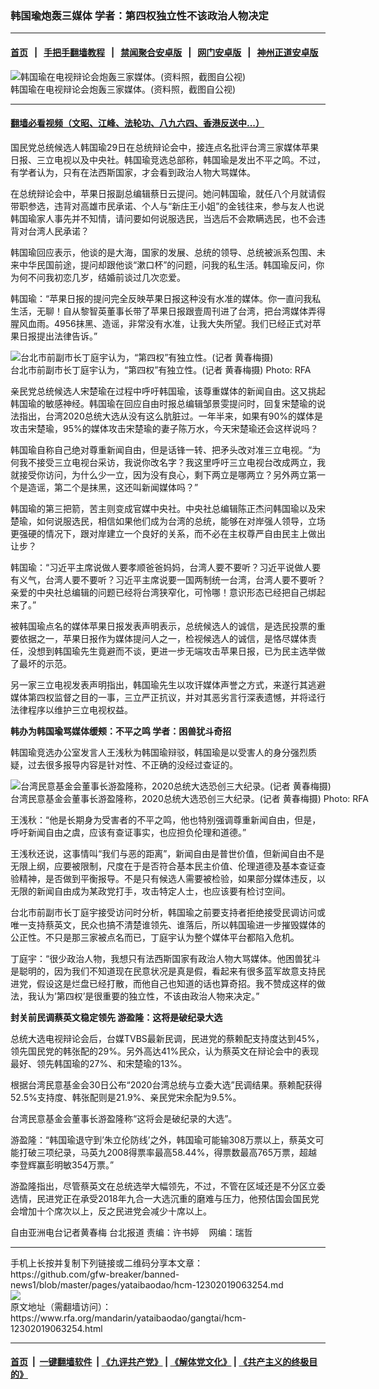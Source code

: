 ### 韩国瑜炮轰三媒体 学者：第四权独立性不该政治人物决定
------------------------

#### [首页](https://github.com/gfw-breaker/banned-news1/blob/master/README.md) &nbsp;&nbsp;|&nbsp;&nbsp; [手把手翻墙教程](https://github.com/gfw-breaker/guides/wiki) &nbsp;&nbsp;|&nbsp;&nbsp; [禁闻聚合安卓版](https://github.com/gfw-breaker/bn-android) &nbsp;&nbsp;|&nbsp;&nbsp; [网门安卓版](https://github.com/oGate2/oGate) &nbsp;&nbsp;|&nbsp;&nbsp; [神州正道安卓版](https://github.com/SzzdOgate/update) 



<div id="headerimg">
 <img alt="韩国瑜在电视辩论会炮轰三家媒体。(资料照，截图自公视)" src="https://www.rfa.org/mandarin/yataibaodao/gangtai/hcm-12302019063254.html/2.jpg/@@images/05c68fc8-3586-40e9-b34d-346171df5a7e.jpeg" title="韩国瑜在电视辩论会炮轰三家媒体。(资料照，截图自公视)"/>
 <div id="headerimgcontents">
  <div id="headerimgcaption">
   <span>
    韩国瑜在电视辩论会炮轰三家媒体。(资料照，截图自公视)
   </span>
   <!-- zoomattribute -->
  </div>
  <!-- headerimgcaption -->
 </div>
 <!-- headerimagecontents -->
</div>

<hr/>


#### [翻墙必看视频（文昭、江峰、法轮功、八九六四、香港反送中...）](http://167.172.214.107/home.html)

<div id="storytext">
 <div>
  <div class="slot_header">
  </div>
 </div>
 <p>
  国民党总统候选人韩国瑜29日在总统辩论会中，接连点名批评台湾三家媒体苹果日报、三立电视以及中央社。韩国瑜竞选总部称，韩国瑜是发出不平之鸣。不过，有学者认为，只有在法西斯国家，才会看到政治人物大骂媒体。
 </p>
 <p>
  在总统辩论会中，苹果日报副总编辑蔡日云提问。她问韩国瑜，就任八个月就请假带职参选，违背对高雄市民承诺、个人与“新庄王小姐”的金钱往来，参与友人也说韩国瑜家人事先并不知情，请问要如何说服选民，当选后不会欺瞒选民，也不会违背对台湾人民承诺？
 </p>
 <p>
 </p>
 <p>
 </p>
 <p>
  韩国瑜回应表示，他谈的是大海，国家的发展、总统的领导、总统被派系包围、未来中华民国前途，提问却跟他谈“漱口杯”的问题，问我的私生活。韩国瑜反问，你为何不问我初恋几岁，结婚前谈过几次恋爱。
 </p>
 <p>
  韩国瑜：“苹果日报的提问完全反映苹果日报这种没有水准的媒体。你一直问我私生活，无聊！自从黎智英董事长带了苹果日报跟壹周刊进了台湾，把台湾媒体弄得腥风血雨。4956抹黑、造谣，非常没有水准，让我大失所望。我们已经正式对苹果日报提出法律告诉。”
 </p>
 <p>
 </p>
 <p>
  <div class="image-inline captioned" style="width:630px;">
   <div style="width:630px;">
    <img alt="台北市前副市长丁庭宇认为，“第四权”有独立性。(记者 黄春梅摄)" src="https://www.rfa.org/mandarin/yataibaodao/gangtai/hcm-12302019063254.html/6e3876c896861230.jpg" title="台北市前副市长丁庭宇认为，“第四权”有独立性。(记者 黄春梅摄)"/>
   </div>
   <div class="image-caption">
    <span style="width:630px;">
     台北市前副市长丁庭宇认为，“第四权”有独立性。(记者 黄春梅摄)
    </span>
    <span class="copyright">
     Photo: RFA
    </span>
   </div>
  </div>
 </p>
 <p>
  亲民党总统候选人宋楚瑜在过程中呼吁韩国瑜，该尊重媒体的新闻自由。这又挑起韩国瑜的敏感神经。韩国瑜在回应自由时报总编辑邹景雯提问时，回复宋楚瑜的说法指出，台湾2020总统大选从没有这么肮脏过。一年半来，如果有90%的媒体是攻击宋楚瑜，95%的媒体攻击宋楚瑜的妻子陈万水，今天宋楚瑜还会这样说吗？
 </p>
 <p>
  韩国瑜自称自己绝对尊重新闻自由，但是话锋一转、把矛头改对准三立电视。“为何我不接受三立电视台采访，我说你改名字？我这里呼吁三立电视台改成两立，我就接受你访问，为什么少一立，因为没有良心，剩下两立是哪两立？另外两立第一个是造谣，第二个是抹黑，这还叫新闻媒体吗？”
 </p>
 <p>
  韩国瑜的第三把箭，苦主则变成官媒中央社。中央社总编辑陈正杰问韩国瑜以及宋楚瑜，如何说服选民，相信如果他们成为台湾的总统，能够在对岸强人领导，立场更强硬的情况下，跟对岸建立一个良好的关系，而不必在主权尊严自由民主上做出让步？
 </p>
 <p>
  韩国瑜：“习近平主席说做人要孝顺爸爸妈妈，台湾人要不要听？习近平说做人要有义气，台湾人要不要听？习近平主席说要一国两制统一台湾，台湾人要不要听？亲爱的中央社总编辑的问题已经将台湾狭窄化，可怜哪！意识形态已经把自己绑起来了。”
 </p>
 <p>
  被韩国瑜点名的媒体苹果日报发表声明表示，总统候选人的诚信，是选民投票的重要依据之一，苹果日报作为媒体提问人之一，检视候选人的诚信，是恪尽媒体责任，没想到韩国瑜先生竟避而不谈，更进一步无端攻击苹果日报，已为民主选举做了最坏的示范。
 </p>
 <p>
  另一家三立电视发表声明指出，韩国瑜先生以攻讦媒体声誉之方式，来遂行其逃避媒体第四权监督之目的一事，三立严正抗议，并对其恶劣言行深表遗憾，并将迳行法律程序以维护三立电视权益。
 </p>
 <p>
  <b>
   韩办为韩国瑜骂媒体缓颊：不平之鸣 学者：困兽犹斗奇招
  </b>
 </p>
 <p>
  韩国瑜竞选办公室发言人王浅秋为韩国瑜辩驳，韩国瑜是以受害人的身分强烈质疑，过去很多报导内容是针对性、不正确的没经过查证的。
 </p>
 <p>
 </p>
 <p>
  <div class="image-inline captioned" style="width:630px;">
   <div style="width:630px;">
    <img alt="台湾民意基金会董事长游盈隆称，2020总统大选恐创三大纪录。(记者 黄春梅摄)" src="https://www.rfa.org/mandarin/yataibaodao/gangtai/hcm-12302019063254.html/3.jpg" title="台湾民意基金会董事长游盈隆称，2020总统大选恐创三大纪录。(记者 黄春梅摄)"/>
   </div>
   <div class="image-caption">
    <span style="width:630px;">
     台湾民意基金会董事长游盈隆称，2020总统大选恐创三大纪录。(记者 黄春梅摄)
    </span>
    <span class="copyright">
     Photo: RFA
    </span>
   </div>
  </div>
 </p>
 <p>
  王浅秋：“他是长期身为受害者的不平之鸣，他也特别强调尊重新闻自由，但是，呼吁新闻自由之虞，应该有查证事实，也应担负伦理和道德。”
 </p>
 <p>
  王浅秋还说，这事情叫“我们与恶的距离”，新闻自由是普世价值，但新闻自由不是无限上纲，应要被限制，尺度在于是否符合基本民主价值、伦理道德及基本查证查验精神，是否做到平衡报导。不是只有候选人需要被检验，如果部分媒体违反，以无限的新闻自由成为某政党打手，攻击特定人士，也应该要有检讨空间。
 </p>
 <p>
  台北市前副市长丁庭宇接受访问时分析，韩国瑜之前要支持者拒绝接受民调访问或唯一支持蔡英文，民众也搞不清楚谁领先、谁落后，所以韩国瑜进一步摧毁媒体的公正性。不只是那三家被点名而已，丁庭宇认为整个媒体平台都陷入危机。
 </p>
 <p>
  丁庭宇：“很少政治人物，我想只有法西斯国家有政治人物大骂媒体。他困兽犹斗是聪明的，因为我们不知道现在民意状况是真是假，看起来有很多蓝军故意支持民进党，假设这是烂盘已经打散，而他自己也知道的话也算奇招。我不赞成这样的做法，我认为’第四权’是很重要的独立性，不该由政治人物来决定。”
 </p>
 <p>
  <b>
   封关前民调蔡英文稳定领先 游盈隆：这将是破纪录大选
  </b>
 </p>
 <p>
  总统大选电视辩论会后，台媒TVBS最新民调，民进党的蔡赖配支持度达到45%，领先国民党的韩张配的29%。另外高达41%民众，认为蔡英文在辩论会中的表现最好、领先韩国瑜的27%、和宋楚瑜的13%。
 </p>
 <p>
  根据台湾民意基金会30日公布“2020台湾总统与立委大选”民调结果。蔡赖配获得52.5%支持度、韩张配则是21.9%、亲民党宋余配为9.5%。
 </p>
 <p>
  台湾民意基金会董事长游盈隆称“这将会是破纪录的大选”。
 </p>
 <p>
  游盈隆：“韩国瑜退守到’朱立伦防线’之外，韩国瑜可能输308万票以上，蔡英文可能打破三项纪录，马英九2008得票率最高58.44%，得票数最高765万票，超越李登辉赢彭明敏354万票。”
 </p>
 <p>
  游盈隆指出，尽管蔡英文在总统选举大幅领先，不过，不管在区域还是不分区立委选情，民进党正在承受2018年九合一大选沉重的磨难与压力，他预估国会国民党会增加十个席次以上，反之民进党会减少十席以上。
 </p>
 <p>
 </p>
 <p>
  自由亚洲电台记者黄春梅 台北报道 责编：许书婷    网编：瑞哲
 </p>
</div>

<hr/>
手机上长按并复制下列链接或二维码分享本文章：<br/>
https://github.com/gfw-breaker/banned-news1/blob/master/pages/yataibaodao/hcm-12302019063254.md <br/>
<a href='https://github.com/gfw-breaker/banned-news1/blob/master/pages/yataibaodao/hcm-12302019063254.md'><img src='https://github.com/gfw-breaker/banned-news1/blob/master/pages/yataibaodao/hcm-12302019063254.md.png'/></a> <br/>
原文地址（需翻墙访问）：https://www.rfa.org/mandarin/yataibaodao/gangtai/hcm-12302019063254.html


------------------------
#### [首页](https://github.com/gfw-breaker/banned-news1/blob/master/README.md) &nbsp;|&nbsp; [一键翻墙软件](https://github.com/gfw-breaker/nogfw/blob/master/README.md) &nbsp;| [《九评共产党》](https://github.com/gfw-breaker/9ping.md/blob/master/README.md#九评之一评共产党是什么) | [《解体党文化》](https://github.com/gfw-breaker/jtdwh.md/blob/master/README.md) | [《共产主义的终极目的》](https://github.com/gfw-breaker/gczydzjmd.md/blob/master/README.md)


<img src='http://gfw-breaker.win/banned-news/pages/yataibaodao/hcm-12302019063254.md' width='0px' height='0px'/>